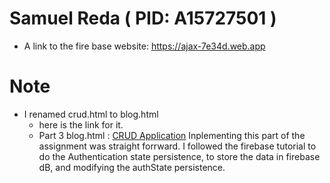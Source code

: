 # Samuel Reda ( PID: A15727501 )
* A link to the fire base website: https://ajax-7e34d.web.app
# Note
* I renamed crud.html to blog.html 
  - here is the link for it.
  - Part 3 blog.html : [CRUD Application](https://ajax-7e34d.web.app/blog.html)
 Inplementing this part of the assignment was straight forrward. I followed the firebase tutorial 
 to do the Authentication state persistence, to store the data in firebase dB, and modifying the
 authState persistence. 
